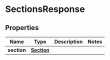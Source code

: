 

# SectionsResponse

## Properties

Name | Type | Description | Notes
------------ | ------------- | ------------- | -------------
**section** | [**Section**](Section.md) |  | 




